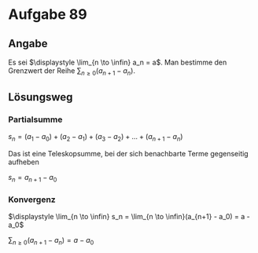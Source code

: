 # Aufgabe 89
## Angabe

Es sei $\displaystyle \lim_{n \to \infin} a_n = a$. Man bestimme den Grenzwert der Reihe $\displaystyle \sum_{n \ge  0}(a_{n+1} - a_n)$.

## Lösungsweg

### Partialsumme

$\displaystyle s_n = (a_1 - a_0) + (a_2 - a_1) + (a_3 - a_2) + ... + (a_{n+1} - a_{n})$

Das ist eine Teleskopsumme, bei der sich benachbarte Terme gegenseitig aufheben

$s_n = a_{n+1} - a_0$

### Konvergenz

$\displaystyle \lim_{n \to \infin} s_n = \lim_{n \to \infin}(a_{n+1} - a_0) = a - a_0$

$\displaystyle \sum_{n \ge  0}(a_{n+1} - a_n) = a - a_0$